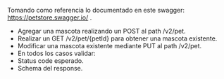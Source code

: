 Tomando como referencia lo
documentado en este swagger:
https://petstore.swagger.io/ . 

- Agregar una mascota realizando un
POST al path /v2/pet.
- Realizar un GET /v2/pet/{petId} para
obtener una mascota existente.
- Modificar una mascota existente
mediante PUT al path /v2/pet.
- En todos los casos validar:
- Status code esperado.
- Schema del response.